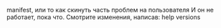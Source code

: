 manifest, или то как скинуть часть проблем на пользователя
И он не работает, пока что. Смотрите изменения, написав: help versions
